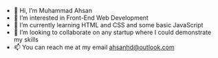 - 👋 Hi, I’m Muhammad Ahsan
- 👀 I’m interested in Front-End Web Development
- 🌱 I’m currently learning HTML and CSS and some basic JavaScript
- 💞️ I’m looking to collaborate on any startup where I could demonstrate my skills 
- 📫 You can reach me at my email ahsanhd@outlook.com

<!---
ahsanhd/ahsanhd is a ✨ special ✨ repository because its `README.md` (this file) appears on your GitHub profile.
You can click the Preview link to take a look at your changes.
--->
